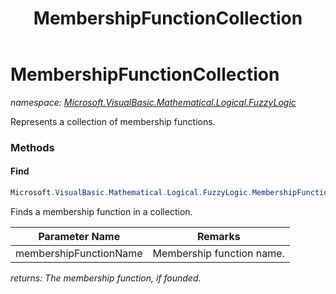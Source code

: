 ﻿---
title: MembershipFunctionCollection
---

# MembershipFunctionCollection
_namespace: [Microsoft.VisualBasic.Mathematical.Logical.FuzzyLogic](N-Microsoft.VisualBasic.Mathematical.Logical.FuzzyLogic.html)_

Represents a collection of membership functions.



### Methods

#### Find
```csharp
Microsoft.VisualBasic.Mathematical.Logical.FuzzyLogic.MembershipFunctionCollection.Find(System.String)
```
Finds a membership function in a collection.

|Parameter Name|Remarks|
|--------------|-------|
|membershipFunctionName|Membership function name.|

_returns: The membership function, if founded._


